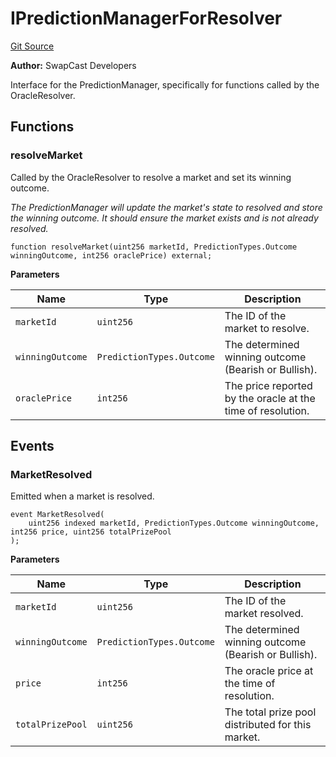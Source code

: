 # IPredictionManagerForResolver
[Git Source](https://github.com/s-di-cola/swapcast/blob/4769078b9eaa8e01d9802412e863313928216687/src/interfaces/IPredictionManagerForResolver.sol)

**Author:**
SwapCast Developers

Interface for the PredictionManager, specifically for functions called by the OracleResolver.


## Functions
### resolveMarket

Called by the OracleResolver to resolve a market and set its winning outcome.

*The PredictionManager will update the market's state to resolved and store the winning outcome.
It should ensure the market exists and is not already resolved.*


```solidity
function resolveMarket(uint256 marketId, PredictionTypes.Outcome winningOutcome, int256 oraclePrice) external;
```
**Parameters**

|Name|Type|Description|
|----|----|-----------|
|`marketId`|`uint256`|The ID of the market to resolve.|
|`winningOutcome`|`PredictionTypes.Outcome`|The determined winning outcome (Bearish or Bullish).|
|`oraclePrice`|`int256`|The price reported by the oracle at the time of resolution.|


## Events
### MarketResolved
Emitted when a market is resolved.


```solidity
event MarketResolved(
    uint256 indexed marketId, PredictionTypes.Outcome winningOutcome, int256 price, uint256 totalPrizePool
);
```

**Parameters**

|Name|Type|Description|
|----|----|-----------|
|`marketId`|`uint256`|The ID of the market resolved.|
|`winningOutcome`|`PredictionTypes.Outcome`|The determined winning outcome (Bearish or Bullish).|
|`price`|`int256`|The oracle price at the time of resolution.|
|`totalPrizePool`|`uint256`|The total prize pool distributed for this market.|


